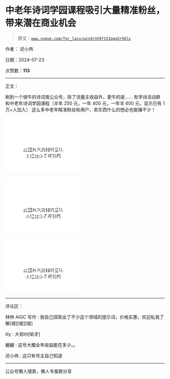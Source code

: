# 中老年诗词学园课程吸引大量精准粉丝，带来潜在商业机会

> 原文：[`www.yuque.com/for_lazy/wind/nh9ft21gqg2r94lv`](https://www.yuque.com/for_lazy/wind/nh9ft21gqg2r94lv)

作者： 迟小冉

日期：2024-07-23

点赞数：**113**

* * *

正文：

刷到一个很牛的诗词类公众号，除了流量主收益外，更牛的是…… 有学诗活动群
和中老年诗词学园课程（半年 250 元，一年 400 元，一年半 600 元，显示已有 1 万+人加入） 这么多中老年精准粉丝和用户，卖东西什么的想必也能赚不少！

![](img/f145cf77ebaa96dc9986cffb8670c353.png "None")

![](img/eca370b7c45b8124f357cb132c9da948.png "None")

![](img/6c39d0eb117f2d6b95f78e56e1e5024a.png "None")

* * *

评论区：

林林 AIGC 写作 : 我自己探索出了不少这个领域的提示词，价格实惠，欢迎私我了解[嘘][嘘][嘘]

lily : 大郑州[呲牙]

樾樾 : 这号大概全年收益能在多少。。

迟小冉 : 这只有号主自己知道

* * *

公众号懒人搜索，懒人专属群分享